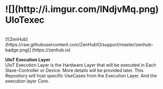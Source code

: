 <h1>![](http://i.imgur.com/lNdjvMq.png) UIoTexec<sub><sub><sup></h1></sup></sub></sub>
<br>
[![ZenHub] (https://raw.githubusercontent.com/ZenHubIO/support/master/zenhub-badge.png)] (https://zenhub.io)

<b>UIoT Execution Layer</b></i><br>
UIoT Execution Layer is the Hardware Layer that will be executed in Each Slave-Controller or Device. More details will be provided later. This Repository will host specific UseCases from the Execution Layer. And the execution layer Core.
